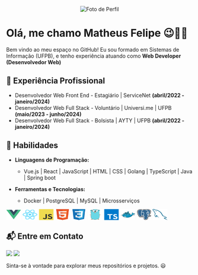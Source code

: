 <p align="center">
  <img src="https://i.imgur.com/1VJl0qy.png" alt="Foto de Perfil">
</p>

# Olá, me chamo Matheus Felipe 😉👋🏼
Bem vindo ao meu espaço no GitHub! 
Eu sou formado em Sistemas de Informação (UFPB), e tenho experiência atuando como **Web Developer (Desenvolvedor Web)**

## 👔 Experiência Profissional
  - Desenvolvedor Web Front End - Estagiário | ServiceNet **(abril/2022 - janeiro/2024)**
  - Desenvolvedor Web Full Stack - Voluntário | Universi.me | UFPB **(maio/2023 - junho/2024)**
  - Desenvolvedor Web Full Stack - Bolsista | AYTY | UFPB **(abril/2022 - janeiro/2024)**

## 🔧 Habilidades

- **Linguagens de Programação:**
  - Vue.js | React | JavaScript | HTML | CSS | Golang | TypeScript | Java | Spring boot
    
- **Ferramentas e Tecnologias:**
  - Docker | PostgreSQL | MySQL | Microsserviços
  
<div>
  <img align="center" alt="icon-vuejs" height="30" width="40" src="https://raw.githubusercontent.com/devicons/devicon/master/icons/vuejs/vuejs-original.svg">
  <img align="center" alt="icon-react" height="30" width="40" src="https://raw.githubusercontent.com/devicons/devicon/master/icons/react/react-original.svg">
  <img align="center" alt="icon-javascript" height="30" width="40" src="https://raw.githubusercontent.com/devicons/devicon/master/icons/javascript/javascript-original.svg">
  <img align="center" alt="icon-html" height="30" width="40" src="https://raw.githubusercontent.com/devicons/devicon/master/icons/html5/html5-original.svg">
  <img align="center" alt="icon-css" height="30" width="40" src="https://raw.githubusercontent.com/devicons/devicon/master/icons/css3/css3-original.svg">
  <img align="center" alt="icon-golang" height="30" width="40" src="https://raw.githubusercontent.com/devicons/devicon/master/icons/go/go-original.svg">
  <img align="center" alt="icon-typescript" height="30" width="40" src="https://raw.githubusercontent.com/devicons/devicon/master/icons/typescript/typescript-original.svg">
  <img align="center" alt="icon-docker" height="30" width="40" src="https://raw.githubusercontent.com/devicons/devicon/master/icons/docker/docker-original.svg">
  <img align="center" alt="icon-postgresql" height="30" width="40" src="https://raw.githubusercontent.com/devicons/devicon/master/icons/postgresql/postgresql-original.svg">
  <img align="center" alt="icon-mysql" height="30" width="40" src="https://raw.githubusercontent.com/devicons/devicon/master/icons/mysql/mysql-original.svg">
</div>

## 📬 Entre em Contato
<a href="https://www.linkedin.com/in/matheus-felipe-bandeira-oliveira-30a6b8206/" target="_blank"><img src="https://img.shields.io/badge/-LinkedIn-%230077B5?style=for-the-badge&logo=linkedin&logoColor=white" target="_blank"></a>
<a href="mailto:matheusfelipemf2018@gmail.com" target="_blank"><img src="https://img.shields.io/badge/Gmail-White?style=for-the-badge&logo=gmail&color=white" target="_blank"></a>

Sinta-se à vontade para explorar meus repositórios e projetos. 😃
